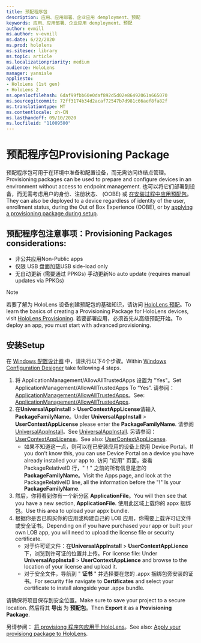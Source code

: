 ```yaml
---
title: 预配程序包
description: 应用、应用部署、企业应用 demployment、预配
keywords: 应用、应用部署、企业应用 demployment、预配
author: evmill
ms.author: v-evmill
ms.date: 6/22/2020
ms.prod: hololens
ms.sitesec: library
ms.topic: article
ms.localizationpriority: medium
audience: HoloLens
manager: yannisle
appliesto:
- HoloLens (1st gen)
- HoloLens 2
ms.openlocfilehash: 6daf99fbb60e0daf892d5d02e86492061a665070
ms.sourcegitcommit: 72ff3174b34d2acaf72547b7d981c66aef8fa82f
ms.translationtype: MT
ms.contentlocale: zh-CN
ms.lasthandoff: 09/10/2020
ms.locfileid: "11009500"
---
```

# <span data-ttu-id="d2fcf-104">预配程序包</span><span class="sxs-lookup"><span data-stu-id="d2fcf-104">Provisioning Package</span></span>

<span data-ttu-id="d2fcf-105">预配程序包可用于在环境中准备和配置设备，而无需访问终结点管理。</span><span class="sxs-lookup"><span data-stu-id="d2fcf-105">Provisioning packages can be used to prepare and configure devices in an environment without access to endpoint management.</span></span> <span data-ttu-id="d2fcf-106">也可以将它们部署到设备，而无需考虑用户的身份、注册状态、 (OOBE) 或 [在安装过程中应用预配包](https://docs.microsoft.com/hololens/hololens-provisioning##apply-a-provisioning-package-to-hololens-during-setup)。</span><span class="sxs-lookup"><span data-stu-id="d2fcf-106">They can also be deployed to a device regardless of identity of the user, enrollment status, during the Out of Box Experience (OOBE), or by [applying a provisioning package during setup](https://docs.microsoft.com/hololens/hololens-provisioning##apply-a-provisioning-package-to-hololens-during-setup).</span></span>

## <span data-ttu-id="d2fcf-107">预配程序包注意事项：</span><span class="sxs-lookup"><span data-stu-id="d2fcf-107">Provisioning Packages considerations:</span></span>
* <span data-ttu-id="d2fcf-108">非公共应用</span><span class="sxs-lookup"><span data-stu-id="d2fcf-108">Non-Public apps</span></span>
* <span data-ttu-id="d2fcf-109">仅限 USB 盘面加载</span><span class="sxs-lookup"><span data-stu-id="d2fcf-109">USB side-load only</span></span>
* <span data-ttu-id="d2fcf-110">无自动更新 (需要通过 PPKGs) 手动更新</span><span class="sxs-lookup"><span data-stu-id="d2fcf-110">No auto update (requires manual updates via PPKGs)</span></span>

> [!NOTE] 
> <span data-ttu-id="d2fcf-111">若要了解为 HoloLens 设备创建预配包的基础知识，请访问 [HoloLens 预配](https://docs.microsoft.com/hololens/hololens-provisioning)。</span><span class="sxs-lookup"><span data-stu-id="d2fcf-111">To learn the basics of creating a Provisioning Package for HoloLens devices, visit [HoloLens Provisioning](https://docs.microsoft.com/hololens/hololens-provisioning).</span></span> <span data-ttu-id="d2fcf-112">若要部署应用，必须首先从高级预配开始。</span><span class="sxs-lookup"><span data-stu-id="d2fcf-112">To deploy an app, you must start with advanced provisioning.</span></span> 

## <span data-ttu-id="d2fcf-113">安装</span><span class="sxs-lookup"><span data-stu-id="d2fcf-113">Setup</span></span>

<span data-ttu-id="d2fcf-114">在 [Windows 配置设计器](https://www.microsoft.com/store/productId/9NBLGGH4TX22) 中，请执行以下4个步骤。</span><span class="sxs-lookup"><span data-stu-id="d2fcf-114">Within [Windows Configuration Designer](https://www.microsoft.com/store/productId/9NBLGGH4TX22) take following 4 steps.</span></span>

1. <span data-ttu-id="d2fcf-115">将 ApplicationManagement/AllowAllTrustedApps 设置为 "Yes"。</span><span class="sxs-lookup"><span data-stu-id="d2fcf-115">Set ApplicationManagement/AllowAllTrustedApps To “Yes”.</span></span> <span data-ttu-id="d2fcf-116">请参阅： [ApplicationManagement/AllowAllTrustedApps](https://docs.microsoft.com/windows/client-management/mdm/policy-csp-applicationmanagement#applicationmanagement-allowalltrustedapps)。</span><span class="sxs-lookup"><span data-stu-id="d2fcf-116">See: [ApplicationManagement/AllowAllTrustedApps](https://docs.microsoft.com/windows/client-management/mdm/policy-csp-applicationmanagement#applicationmanagement-allowalltrustedapps).</span></span>
2. <span data-ttu-id="d2fcf-117">在**UniversalAppInstall**  >  **UserContextAppLicense**请输入**PackageFamilyName**。</span><span class="sxs-lookup"><span data-stu-id="d2fcf-117">Under **UniversalAppInstall** > **UserContextAppLicense** please enter the **PackageFamilyName**.</span></span> <span data-ttu-id="d2fcf-118">请参阅 [UniversalAppInstall](https://docs.microsoft.com/windows/configuration/wcd/wcd-universalappinstall)。</span><span class="sxs-lookup"><span data-stu-id="d2fcf-118">See [UniversalAppInstall](https://docs.microsoft.com/windows/configuration/wcd/wcd-universalappinstall).</span></span> <span data-ttu-id="d2fcf-119">另请参阅： [UserContextAppLicense](https://docs.microsoft.com/windows/configuration/wcd/wcd-universalappinstall#usercontextapplicense)。</span><span class="sxs-lookup"><span data-stu-id="d2fcf-119">See also: [UserContextAppLicense](https://docs.microsoft.com/windows/configuration/wcd/wcd-universalappinstall#usercontextapplicense).</span></span>
    - <span data-ttu-id="d2fcf-120">如果不知道这一点，则可以在已安装应用的设备上使用 Device Portal。</span><span class="sxs-lookup"><span data-stu-id="d2fcf-120">If you don’t know this, you can use Device Portal on a device you have already installed your app to.</span></span> <span data-ttu-id="d2fcf-121">访问 "应用" 页面，查看 PackageRelativeID 行，"！" 之前的所有信息是您的 **PackageFamilyName**。</span><span class="sxs-lookup"><span data-stu-id="d2fcf-121">Visit the Apps page, and look at the PackageRelativeID line, all the information before the "!" Is your **PackageFamilyName**.</span></span>
3. <span data-ttu-id="d2fcf-122">然后，你将看到你有一个新分区 **ApplicationFile**。</span><span class="sxs-lookup"><span data-stu-id="d2fcf-122">You will then see that you have a new section, **ApplicationFile**.</span></span> <span data-ttu-id="d2fcf-123">使用此区域上载你的 appx 捆绑包。</span><span class="sxs-lookup"><span data-stu-id="d2fcf-123">Use this area to upload your appx bundle.</span></span> 
4. <span data-ttu-id="d2fcf-124">根据你是否已购买你的应用或构建自己的 LOB 应用，你需要上载许可证文件或安全证书。</span><span class="sxs-lookup"><span data-stu-id="d2fcf-124">Depending on if you have purchased your app or built your own LOB app, you will need to upload the license file or security certificate.</span></span>
    - <span data-ttu-id="d2fcf-125">对于许可证文件：在**UniversalAppInstall**  >  **UserContextAppLience**下，浏览到许可证的位置并上传。</span><span class="sxs-lookup"><span data-stu-id="d2fcf-125">For license file: Under **UniversalAppInstall** > **UserContextAppLience** and browse to the location of your license and upload it.</span></span> 
    - <span data-ttu-id="d2fcf-126">对于安全文件，导航到 " **证书** " 并选择要在您的 .appx 捆绑包旁安装的证书。</span><span class="sxs-lookup"><span data-stu-id="d2fcf-126">For security file navigate to **Certificates** and select your certificate to install alongside your .appx bundle.</span></span> 

<span data-ttu-id="d2fcf-127">请确保将项目保存到安全位置。</span><span class="sxs-lookup"><span data-stu-id="d2fcf-127">Make sure to save your project to a secure location.</span></span> <span data-ttu-id="d2fcf-128">然后将其 **导出** 为 **预配包**。</span><span class="sxs-lookup"><span data-stu-id="d2fcf-128">Then **Export** it as a **Provisioning Package**.</span></span>  
    
<span data-ttu-id="d2fcf-129">另请参阅： [将 provisiong 程序包应用于 HoloLens](https://docs.microsoft.com/hololens/hololens-provisioning#apply-a-provisioning-package-to-hololens-during-setup)。</span><span class="sxs-lookup"><span data-stu-id="d2fcf-129">See also: [Apply your provisiong package to HoloLens](https://docs.microsoft.com/hololens/hololens-provisioning#apply-a-provisioning-package-to-hololens-during-setup).</span></span>
